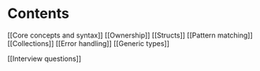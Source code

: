 # Contents 
[[Core concepts and syntax]]
[[Ownership]]
[[Structs]]
[[Pattern matching]]
[[Collections]]
[[Error handling]]
[[Generic types]]


[[Interview questions]]